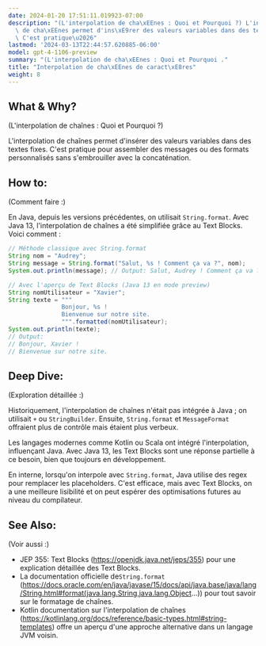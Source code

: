 ```yaml
---
date: 2024-01-20 17:51:11.019923-07:00
description: "(L'interpolation de cha\xEEnes : Quoi et Pourquoi ?) L'interpolation\
  \ de cha\xEEnes permet d'ins\xE9rer des valeurs variables dans des textes fixes.\
  \ C'est pratique\u2026"
lastmod: '2024-03-13T22:44:57.620885-06:00'
model: gpt-4-1106-preview
summary: "(L'interpolation de cha\xEEnes : Quoi et Pourquoi ."
title: "Interpolation de cha\xEEnes de caract\xE8res"
weight: 8
---
```


## What & Why?
(L'interpolation de chaînes : Quoi et Pourquoi ?)

L'interpolation de chaînes permet d'insérer des valeurs variables dans des textes fixes. C'est pratique pour assembler des messages ou des formats personnalisés sans s'embrouiller avec la concaténation.

## How to:
(Comment faire :)

En Java, depuis les versions précédentes, on utilisait `String.format`. Avec Java 13, l'interpolation de chaînes a été simplifiée grâce au Text Blocks. Voici comment :

```java
// Méthode classique avec String.format
String nom = "Audrey";
String message = String.format("Salut, %s ! Comment ça va ?", nom);
System.out.println(message); // Output: Salut, Audrey ! Comment ça va ?

// Avec l'aperçu de Text Blocks (Java 13 en mode preview)
String nomUtilisateur = "Xavier";
String texte = """
               Bonjour, %s !
               Bienvenue sur notre site.
               """.formatted(nomUtilisateur);
System.out.println(texte);
// Output:
// Bonjour, Xavier !
// Bienvenue sur notre site.
```

## Deep Dive:
(Exploration détaillée :)

Historiquement, l'interpolation de chaînes n'était pas intégrée à Java ; on utilisait `+` ou `StringBuilder`. Ensuite, `String.format` et `MessageFormat` offraient plus de contrôle mais étaient plus verbeux.

Les langages modernes comme Kotlin ou Scala ont intégré l'interpolation, influençant Java. Avec Java 13, les Text Blocks sont une réponse partielle à ce besoin, bien que toujours en développement.

En interne, lorsqu'on interpole avec `String.format`, Java utilise des regex pour remplacer les placeholders. C'est efficace, mais avec Text Blocks, on a une meilleure lisibilité et on peut espérer des optimisations futures au niveau du compilateur.

## See Also:
(Voir aussi :)

- JEP 355: Text Blocks (https://openjdk.java.net/jeps/355) pour une explication détaillée des Text Blocks.
- La documentation officielle de`String.format` (https://docs.oracle.com/en/java/javase/15/docs/api/java.base/java/lang/String.html#format(java.lang.String,java.lang.Object...)) pour tout savoir sur le formatage de chaînes.
- Kotlin documentation sur l'interpolation de chaînes (https://kotlinlang.org/docs/reference/basic-types.html#string-templates) offre un aperçu d'une approche alternative dans un langage JVM voisin.
